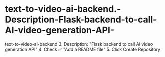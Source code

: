 # text-to-video-ai-backend.-Description-Flask-backend-to-call-AI-video-generation-API-
text-to-video-ai-backend   3. Description: "Flask backend to call AI video generation API"   4. Check ✅ "Add a README file"   5. Click Create Repository
